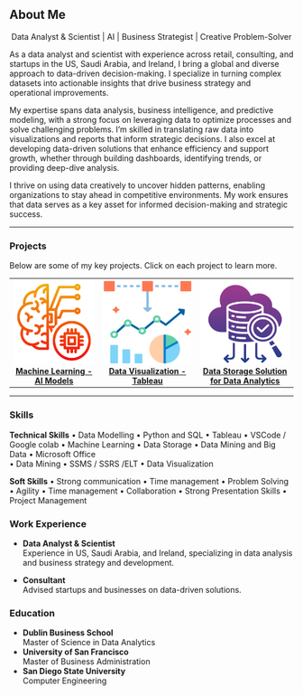 ## About Me
<p class="description" style="text-align: center;">
  Data Analyst & Scientist | AI | Business Strategist | Creative Problem-Solver
</p>

As a data analyst and scientist with experience across retail, consulting, and startups in the US, Saudi Arabia, and Ireland, I bring a global and diverse approach to data-driven decision-making. I specialize in turning complex datasets into actionable insights that drive business strategy and operational improvements.

My expertise spans data analysis, business intelligence, and predictive modeling, with a strong focus on leveraging data to optimize processes and solve challenging problems. I’m skilled in translating raw data into visualizations and reports that inform strategic decisions. I also excel at developing data-driven solutions that enhance efficiency and support growth, whether through building dashboards, identifying trends, or providing deep-dive analysis.

I thrive on using data creatively to uncover hidden patterns, enabling organizations to stay ahead in competitive environments. My work ensures that data serves as a key asset for informed decision-making and strategic success.

---

### Projects
Below are some of my key projects. Click on each project to learn more.

<table>
  <tr>
    <td align="center">
      <a href="Machine_Learning/README.md">
        <img src="asset/machine-learning.png" width="250" height="150" alt="Project 1 Image"/><br/>
        <b>Machine Learning - AI Models</b>
      </a>
    </td>
    <td align="center">
      <a href="Data_Visualisation/README.md">
        <img src="asset/visualization.png" width="250" height="150" alt="Project 2 Image"/><br/>
        <b>Data Visualization - Tableau</b>
      </a>
    </td>
    <td align="center">
      <a href="Data_Storage/README.md">
        <img src="asset/analytics.png" width="250" height="150" alt="Project 3 Image"/><br/>
        <b>Data Storage Solution for Data Analytics</b>
      </a>
    </td>
  </tr>
</table>


---
### Skills

**Technical Skills**
• Data Modelling          • Python and SQL      • Tableau                   • VSCode / Google colab
• Machine Learning        • Data Storage        • Data Mining and Big Data  • Microsoft Office     
• Data Mining             • SSMS / SSRS /ELT    • Data Visualization

**Soft Skills**
• Strong communication    • Time management     • Problem Solving            • Agility
• Time management         • Collaboration       • Strong Presentation Skills  • Project Management

### Work Experience
- **Data Analyst & Scientist**  
  Experience in US, Saudi Arabia, and Ireland, specializing in data analysis and business strategy and development.

- **Consultant**  
  Advised startups and businesses on data-driven solutions.

### Education
- **Dublin Business School**  
  Master of Science in Data Analytics
- **University of San Francisco**  
  Master of Business Administration
- **San Diego State University**  
  Computer Engineering

